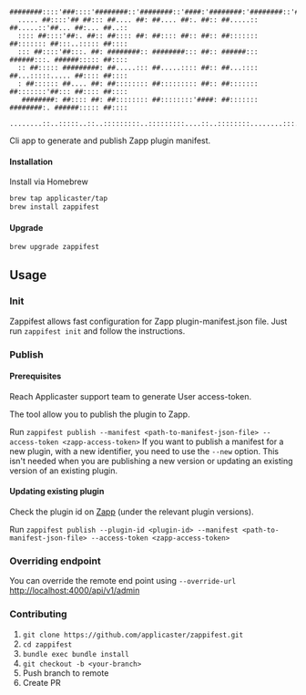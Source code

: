       ########::::'###::::'########::'########::'####:'########:'########::'######::'########:
      ..... ##::::'## ##::: ##.... ##: ##.... ##:. ##:: ##.....:: ##.....::'##... ##:... ##..::
      :::: ##::::'##:. ##:: ##:::: ##: ##:::: ##:: ##:: ##::::::: ##::::::: ##:::..::::: ##::::
      ::: ##::::'##:::. ##: ########:: ########::: ##:: ######::: ######:::. ######::::: ##::::
      :: ##::::: #########: ##.....::: ##.....:::: ##:: ##...:::: ##...:::::..... ##:::: ##::::
      : ##:::::: ##.... ##: ##:::::::: ##::::::::: ##:: ##::::::: ##:::::::'##::: ##:::: ##::::
       ########: ##:::: ##: ##:::::::: ##::::::::'####: ##::::::: ########:. ######::::: ##::::
      ........::..:::::..::..:::::::::..:::::::::....::..::::::::........:::......::::::..:::::


Cli app to generate and publish Zapp plugin manifest.

#### Installation

Install via Homebrew
```bash
brew tap applicaster/tap
brew install zappifest
```

#### Upgrade
```bash
brew upgrade zappifest
```

## Usage
### Init
Zappifest allows fast configuration for Zapp plugin-manifest.json file.
Just run `zappifest init` and follow the instructions.

### Publish

#### Prerequisites
Reach Applicaster support team to generate User access-token.

The tool allow you to publish the plugin to Zapp.

Run `zappifest publish --manifest <path-to-manifest-json-file> --access-token <zapp-access-token>`
If you want to publish a manifest for a new plugin, with a new identifier, you need to use the `--new` option.
This isn't needed when you are publishing a new version or updating an existing version of an existing plugin.

#### Updating existing plugin
Check the plugin id on [Zapp](https://zapp.applicaster.com/admin/plugins) (under the relevant plugin versions).

Run `zappifest publish --plugin-id <plugin-id> --manifest <path-to-manifest-json-file> --access-token <zapp-access-token>`

### Overriding endpoint
You can override the remote end point using `--override-url` <http://localhost:4000/api/v1/admin>

### Contributing
1. `git clone https://github.com/applicaster/zappifest.git`
2. `cd zappifest`
3. `bundle exec bundle install`
4. `git checkout -b <your-branch>`
5. Push branch to remote
5. Create PR
